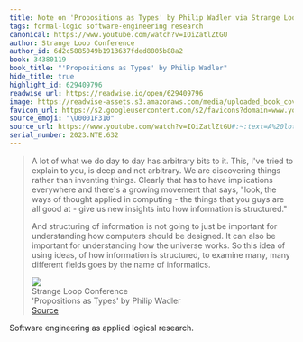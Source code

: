 ```yaml
---
title: Note on 'Propositions as Types' by Philip Wadler via Strange Loop Conference
tags: formal-logic software-engineering research
canonical: https://www.youtube.com/watch?v=IOiZatlZtGU
author: Strange Loop Conference
author_id: 6d2c5885049b1913637fded8805b88a2
book: 34380119
book_title: "'Propositions as Types' by Philip Wadler"
hide_title: true
highlight_id: 629409796
readwise_url: https://readwise.io/open/629409796
image: https://readwise-assets.s3.amazonaws.com/media/uploaded_book_covers/profile_265723/hqdefault.jpg
favicon_url: https://s2.googleusercontent.com/s2/favicons?domain=www.youtube.com
source_emoji: "\U0001F310"
source_url: https://www.youtube.com/watch?v=IOiZatlZtGU#:~:text=A%20lot%20of,name%20of%20informatics.
serial_number: 2023.NTE.632
---
```

> A lot of what we do day to day has arbitrary bits to it. This, I've tried to explain to you, is deep and not arbitrary. We are discovering things rather than inventing things. Clearly that has to have implications everywhere and there's a growing movement that says, "look, the ways of thought applied in computing - the things that you guys are all good at - give us new insights into how information is structured."
> 
> And structuring of information is not going to just be important for understanding how computers should be designed. It can also be important for understanding how the universe works. So this idea of using ideas, of how information is structured, to examine many, many different fields goes by the name of informatics.
> <div class="quoteback-footer"><div class="quoteback-avatar"><img class="mini-favicon" src="https://s2.googleusercontent.com/s2/favicons?domain=www.youtube.com"></div><div class="quoteback-metadata"><div class="metadata-inner"><span style="display:none">FROM:</span><div aria-label="Strange Loop Conference" class="quoteback-author"> Strange Loop Conference</div><div aria-label="'Propositions as Types' by Philip Wadler" class="quoteback-title"> 'Propositions as Types' by Philip Wadler</div></div></div><div class="quoteback-backlink"><a target="_blank" aria-label="go to the full text of this quotation" rel="noopener" href="https://www.youtube.com/watch?v=IOiZatlZtGU#:~:text=A%20lot%20of,name%20of%20informatics." class="quoteback-arrow"> Source</a></div></div>

Software engineering as applied logical research.